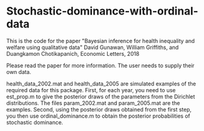 # Stochastic-dominance-with-ordinal-data
This is the code for the paper "Bayesian inference for health inequality and welfare using qualitative data"
David Gunawan, William Griffiths, and Duangkamon Chotikapanich, Economic Letters, 2018

Please read the paper for more information. The user needs to supply their own data.

health_data_2002.mat and health_data_2005 are simulated examples of the required data for this package. First, for each year, you need to use est_prop.m to give the posterior draws of the parameters from the Dirichlet distributions. The files param_2002.mat and param_2005.mat are the examples. Second, using the posterior draws obtained from the first step, you then use ordinal_dominance.m to obtain the posterior probabilities of stochastic dominance.
